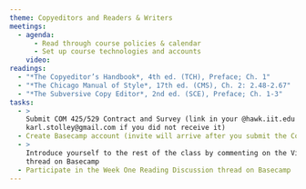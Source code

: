 ```yaml
---
theme: Copyeditors and Readers & Writers
meetings:
  - agenda:
      - Read through course policies & calendar
      - Set up course technologies and accounts
    video:
readings:
  - "*The Copyeditor’s Handbook*, 4th ed. (TCH), Preface; Ch. 1"
  - "*The Chicago Manual of Style*, 17th ed. (CMS), Ch. 2: 2.48-2.67"
  - "*The Subversive Copy Editor*, 2nd ed. (SCE), Preface; Ch. 1-3"
tasks:
  - >
    Submit COM 425/529 Contract and Survey (link in your @hawk.iit.edu inbox; email instructor at
    karl.stolley@gmail.com if you did not receive it)
  - Create Basecamp account (invite will arrive after you submit the Contract and Survey)
  - >
    Introduce yourself to the rest of the class by commenting on the Virtual Introductions message
    thread on Basecamp
  - Participate in the Week One Reading Discussion thread on Basecamp 
---
```

